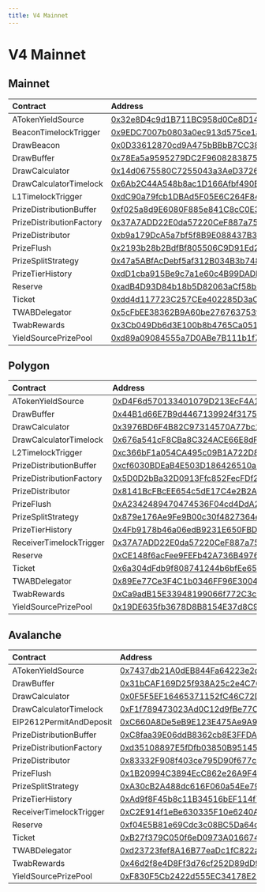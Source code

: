 ```yaml
---
title: V4 Mainnet
---
```


# V4 Mainnet

## Mainnet

| Contract | Address | Artifact |
| :--- | :--- | :--- |
| ATokenYieldSource | [0x32e8D4c9d1B711BC958d0Ce8D14b41F77Bb03a64](https://etherscan.io/address/0x32e8D4c9d1B711BC958d0Ce8D14b41F77Bb03a64) | [Artifact](https://github.com/pooltogether/v4-mainnet/tree/master/deployments/mainnet/ATokenYieldSource.json) |
| BeaconTimelockTrigger | [0x9EDC7007b0803a0ec913d575ce1a3a85A9b8bDE6](https://etherscan.io/address/0x9EDC7007b0803a0ec913d575ce1a3a85A9b8bDE6) | [Artifact](https://github.com/pooltogether/v4-mainnet/tree/master/deployments/mainnet/BeaconTimelockTrigger.json) |
| DrawBeacon | [0x0D33612870cd9A475bBBbB7CC38fC66680dEcAC5](https://etherscan.io/address/0x0D33612870cd9A475bBBbB7CC38fC66680dEcAC5) | [Artifact](https://github.com/pooltogether/v4-mainnet/tree/master/deployments/mainnet/DrawBeacon.json) |
| DrawBuffer | [0x78Ea5a9595279DC2F9608283875571b1151F19D4](https://etherscan.io/address/0x78Ea5a9595279DC2F9608283875571b1151F19D4) | [Artifact](https://github.com/pooltogether/v4-mainnet/tree/master/deployments/mainnet/DrawBuffer.json) |
| DrawCalculator | [0x14d0675580C7255043a3AeD3726F5D7f33292730](https://etherscan.io/address/0x14d0675580C7255043a3AeD3726F5D7f33292730) | [Artifact](https://github.com/pooltogether/v4-mainnet/tree/master/deployments/mainnet/DrawCalculator.json) |
| DrawCalculatorTimelock | [0x6Ab2C44A548b8ac1D166Afbf490B200Ad4261c15](https://etherscan.io/address/0x6Ab2C44A548b8ac1D166Afbf490B200Ad4261c15) | [Artifact](https://github.com/pooltogether/v4-mainnet/tree/master/deployments/mainnet/DrawCalculatorTimelock.json) |
| L1TimelockTrigger | [0xdC90a79fcb1DBAd5F05E6C264F84AC4b0d351F94](https://etherscan.io/address/0xdC90a79fcb1DBAd5F05E6C264F84AC4b0d351F94) | [Artifact](https://github.com/pooltogether/v4-mainnet/tree/master/deployments/mainnet/L1TimelockTrigger.json) |
| PrizeDistributionBuffer | [0xf025a8d9E6080F885e841C8cC0E324368D7C6577](https://etherscan.io/address/0xf025a8d9E6080F885e841C8cC0E324368D7C6577) | [Artifact](https://github.com/pooltogether/v4-mainnet/tree/master/deployments/mainnet/PrizeDistributionBuffer.json) |
| PrizeDistributionFactory | [0x37A7ADD22E0da57220CeF887a75cbfA959F34784](https://etherscan.io/address/0x37A7ADD22E0da57220CeF887a75cbfA959F34784) | [Artifact](https://github.com/pooltogether/v4-mainnet/tree/master/deployments/mainnet/PrizeDistributionFactory.json) |
| PrizeDistributor | [0xb9a179DcA5a7bf5f8B9E088437B3A85ebB495eFe](https://etherscan.io/address/0xb9a179DcA5a7bf5f8B9E088437B3A85ebB495eFe) | [Artifact](https://github.com/pooltogether/v4-mainnet/tree/master/deployments/mainnet/PrizeDistributor.json) |
| PrizeFlush | [0x2193b28b2BdfBf805506C9D91Ed2021bA6fBc888](https://etherscan.io/address/0x2193b28b2BdfBf805506C9D91Ed2021bA6fBc888) | [Artifact](https://github.com/pooltogether/v4-mainnet/tree/master/deployments/mainnet/PrizeFlush.json) |
| PrizeSplitStrategy | [0x47a5ABfAcDebf5af312B034B3b748935A0259136](https://etherscan.io/address/0x47a5ABfAcDebf5af312B034B3b748935A0259136) | [Artifact](https://github.com/pooltogether/v4-mainnet/tree/master/deployments/mainnet/PrizeSplitStrategy.json) |
| PrizeTierHistory | [0xdD1cba915Be9c7a1e60c4B99DADE1FC49F67f80D](https://etherscan.io/address/0xdD1cba915Be9c7a1e60c4B99DADE1FC49F67f80D) | [Artifact](https://github.com/pooltogether/v4-mainnet/tree/master/deployments/mainnet/PrizeTierHistory.json) |
| Reserve | [0xadB4D93D84b18b5D82063aCf58b21587c92fdfb5](https://etherscan.io/address/0xadB4D93D84b18b5D82063aCf58b21587c92fdfb5) | [Artifact](https://github.com/pooltogether/v4-mainnet/tree/master/deployments/mainnet/Reserve.json) |
| Ticket | [0xdd4d117723C257CEe402285D3aCF218E9A8236E1](https://etherscan.io/address/0xdd4d117723C257CEe402285D3aCF218E9A8236E1) | [Artifact](https://github.com/pooltogether/v4-mainnet/tree/master/deployments/mainnet/Ticket.json) |
| TWABDelegator | [0x5cFbEE38362B9A60be276763753f64245EA990F7](https://etherscan.io/address/0x5cFbEE38362B9A60be276763753f64245EA990F7) | [Artifact](https://github.com/pooltogether/v4-mainnet/tree/master/deployments/mainnet/TWABDelegator.json) |
| TwabRewards | [0x3Cb049Db6d3E100b8b4765Ca051C809adcC17ed1](https://etherscan.io/address/0x3Cb049Db6d3E100b8b4765Ca051C809adcC17ed1) | [Artifact](https://github.com/pooltogether/v4-mainnet/tree/master/deployments/mainnet/TwabRewards.json) |
| YieldSourcePrizePool | [0xd89a09084555a7D0ABe7B111b1f78DFEdDd638Be](https://etherscan.io/address/0xd89a09084555a7D0ABe7B111b1f78DFEdDd638Be) | [Artifact](https://github.com/pooltogether/v4-mainnet/tree/master/deployments/mainnet/YieldSourcePrizePool.json) |

## Polygon

| Contract | Address | Artifact |
| :--- | :--- | :--- |
| ATokenYieldSource | [0xD4F6d570133401079D213EcF4A14FA0B4bfB5b9C](https://explorer-mainnet.maticvigil.com/address/0xD4F6d570133401079D213EcF4A14FA0B4bfB5b9C) | [Artifact](https://github.com/pooltogether/v4-mainnet/tree/master/deployments/polygon/ATokenYieldSource.json) |
| DrawBuffer | [0x44B1d66E7B9d4467139924f31754F34cbC392f44](https://explorer-mainnet.maticvigil.com/address/0x44B1d66E7B9d4467139924f31754F34cbC392f44) | [Artifact](https://github.com/pooltogether/v4-mainnet/tree/master/deployments/polygon/DrawBuffer.json) |
| DrawCalculator | [0x3976BD6F4B82C97314570A77bc1e979f7A839A24](https://explorer-mainnet.maticvigil.com/address/0x3976BD6F4B82C97314570A77bc1e979f7A839A24) | [Artifact](https://github.com/pooltogether/v4-mainnet/tree/master/deployments/polygon/DrawCalculator.json) |
| DrawCalculatorTimelock | [0x676a541cF8CBa8C324ACE66E8dFd19CAcF9c7484](https://explorer-mainnet.maticvigil.com/address/0x676a541cF8CBa8C324ACE66E8dFd19CAcF9c7484) | [Artifact](https://github.com/pooltogether/v4-mainnet/tree/master/deployments/polygon/DrawCalculatorTimelock.json) |
| L2TimelockTrigger | [0xc366bF1a054CA495c09B1A722D863ac65746138E](https://explorer-mainnet.maticvigil.com/address/0xc366bF1a054CA495c09B1A722D863ac65746138E) | [Artifact](https://github.com/pooltogether/v4-mainnet/tree/master/deployments/polygon/L2TimelockTrigger.json) |
| PrizeDistributionBuffer | [0xcf6030BDEaB4E503D186426510aD88C1DA7125A3](https://explorer-mainnet.maticvigil.com/address/0xcf6030BDEaB4E503D186426510aD88C1DA7125A3) | [Artifact](https://github.com/pooltogether/v4-mainnet/tree/master/deployments/polygon/PrizeDistributionBuffer.json) |
| PrizeDistributionFactory | [0x5D0D2bBa32D0913Ffc852FecFDf26582410f5f66](https://explorer-mainnet.maticvigil.com/address/0x5D0D2bBa32D0913Ffc852FecFDf26582410f5f66) | [Artifact](https://github.com/pooltogether/v4-mainnet/tree/master/deployments/polygon/PrizeDistributionFactory.json) |
| PrizeDistributor | [0x8141BcFBcEE654c5dE17C4e2B2AF26B67f9B9056](https://explorer-mainnet.maticvigil.com/address/0x8141BcFBcEE654c5dE17C4e2B2AF26B67f9B9056) | [Artifact](https://github.com/pooltogether/v4-mainnet/tree/master/deployments/polygon/PrizeDistributor.json) |
| PrizeFlush | [0xA2342489470474536F04cd4DdA2e8658303b305d](https://explorer-mainnet.maticvigil.com/address/0xA2342489470474536F04cd4DdA2e8658303b305d) | [Artifact](https://github.com/pooltogether/v4-mainnet/tree/master/deployments/polygon/PrizeFlush.json) |
| PrizeSplitStrategy | [0x879e176Ae9Fe9B00c30f4827364eA9e4fB35858D](https://explorer-mainnet.maticvigil.com/address/0x879e176Ae9Fe9B00c30f4827364eA9e4fB35858D) | [Artifact](https://github.com/pooltogether/v4-mainnet/tree/master/deployments/polygon/PrizeSplitStrategy.json) |
| PrizeTierHistory | [0x4Fb9178b46a06edB9231E650FBD8D64397f41051](https://explorer-mainnet.maticvigil.com/address/0x4Fb9178b46a06edB9231E650FBD8D64397f41051) | [Artifact](https://github.com/pooltogether/v4-mainnet/tree/master/deployments/polygon/PrizeTierHistory.json) |
| ReceiverTimelockTrigger | [0x37A7ADD22E0da57220CeF887a75cbfA959F34784](https://explorer-mainnet.maticvigil.com/address/0x37A7ADD22E0da57220CeF887a75cbfA959F34784) | [Artifact](https://github.com/pooltogether/v4-mainnet/tree/master/deployments/polygon/ReceiverTimelockTrigger.json) |
| Reserve | [0xCE148f6acFee9FEFb42A736B4976e657f35982b8](https://explorer-mainnet.maticvigil.com/address/0xCE148f6acFee9FEFb42A736B4976e657f35982b8) | [Artifact](https://github.com/pooltogether/v4-mainnet/tree/master/deployments/polygon/Reserve.json) |
| Ticket | [0x6a304dFdb9f808741244b6bfEe65ca7B3b3A6076](https://explorer-mainnet.maticvigil.com/address/0x6a304dFdb9f808741244b6bfEe65ca7B3b3A6076) | [Artifact](https://github.com/pooltogether/v4-mainnet/tree/master/deployments/polygon/Ticket.json) |
| TWABDelegator | [0x89Ee77Ce3F4C1b0346FF96E3004ff7C9f972dEF8](https://explorer-mainnet.maticvigil.com/address/0x89Ee77Ce3F4C1b0346FF96E3004ff7C9f972dEF8) | [Artifact](https://github.com/pooltogether/v4-mainnet/tree/master/deployments/polygon/TWABDelegator.json) |
| TwabRewards | [0xCa9adB15E33948199066f772C3cb02B62356d764](https://explorer-mainnet.maticvigil.com/address/0xCa9adB15E33948199066f772C3cb02B62356d764) | [Artifact](https://github.com/pooltogether/v4-mainnet/tree/master/deployments/polygon/TwabRewards.json) |
| YieldSourcePrizePool | [0x19DE635fb3678D8B8154E37d8C9Cdf182Fe84E60](https://explorer-mainnet.maticvigil.com/address/0x19DE635fb3678D8B8154E37d8C9Cdf182Fe84E60) | [Artifact](https://github.com/pooltogether/v4-mainnet/tree/master/deployments/polygon/YieldSourcePrizePool.json) |

## Avalanche

| Contract | Address | Artifact |
| :--- | :--- | :--- |
| ATokenYieldSource | [0x7437db21A0dEB844Fa64223e2d6Db569De9648Ff](https://snowtrace.io/address/0x7437db21A0dEB844Fa64223e2d6Db569De9648Ff) | [Artifact](https://github.com/pooltogether/v4-mainnet/tree/master/deployments/avalanche/ATokenYieldSource.json) |
| DrawBuffer | [0x31bCAF169D25f938A25c2e4C762f3D1D3FA7dB2E](https://snowtrace.io/address/0x31bCAF169D25f938A25c2e4C762f3D1D3FA7dB2E) | [Artifact](https://github.com/pooltogether/v4-mainnet/tree/master/deployments/avalanche/DrawBuffer.json) |
| DrawCalculator | [0x0F5F5EF16465371152fC46C72D06fb0ec9392a47](https://snowtrace.io/address/0x0F5F5EF16465371152fC46C72D06fb0ec9392a47) | [Artifact](https://github.com/pooltogether/v4-mainnet/tree/master/deployments/avalanche/DrawCalculator.json) |
| DrawCalculatorTimelock | [0xF1f789473023Ad0C12d9fBe77C41B3ff4735141C](https://snowtrace.io/address/0xF1f789473023Ad0C12d9fBe77C41B3ff4735141C) | [Artifact](https://github.com/pooltogether/v4-mainnet/tree/master/deployments/avalanche/DrawCalculatorTimelock.json) |
| EIP2612PermitAndDeposit | [0xC660A8De5eB9E123E475Ae9A9f62dB62c92a3648](https://snowtrace.io/address/0xC660A8De5eB9E123E475Ae9A9f62dB62c92a3648) | [Artifact](https://github.com/pooltogether/v4-mainnet/tree/master/deployments/avalanche/EIP2612PermitAndDeposit.json) |
| PrizeDistributionBuffer | [0xC8faa39E06ddB8362cb8E3FFDAdeB5bF7877ECcb](https://snowtrace.io/address/0xC8faa39E06ddB8362cb8E3FFDAdeB5bF7877ECcb) | [Artifact](https://github.com/pooltogether/v4-mainnet/tree/master/deployments/avalanche/PrizeDistributionBuffer.json) |
| PrizeDistributionFactory | [0xd35108897E5fDfb03850B95145dF456F656d747a](https://snowtrace.io/address/0xd35108897E5fDfb03850B95145dF456F656d747a) | [Artifact](https://github.com/pooltogether/v4-mainnet/tree/master/deployments/avalanche/PrizeDistributionFactory.json) |
| PrizeDistributor | [0x83332F908f403ce795D90f677cE3f382FE73f3D1](https://snowtrace.io/address/0x83332F908f403ce795D90f677cE3f382FE73f3D1) | [Artifact](https://github.com/pooltogether/v4-mainnet/tree/master/deployments/avalanche/PrizeDistributor.json) |
| PrizeFlush | [0x1B20994C3894EcC862e26A9F4EC626A8489DD051](https://snowtrace.io/address/0x1B20994C3894EcC862e26A9F4EC626A8489DD051) | [Artifact](https://github.com/pooltogether/v4-mainnet/tree/master/deployments/avalanche/PrizeFlush.json) |
| PrizeSplitStrategy | [0xA30cB2A488dc616F060a54Ee7971d0bD832547Ec](https://snowtrace.io/address/0xA30cB2A488dc616F060a54Ee7971d0bD832547Ec) | [Artifact](https://github.com/pooltogether/v4-mainnet/tree/master/deployments/avalanche/PrizeSplitStrategy.json) |
| PrizeTierHistory | [0xAd9f8F45b8c11B34516bEF114f7e4EdbEF7012e8](https://snowtrace.io/address/0xAd9f8F45b8c11B34516bEF114f7e4EdbEF7012e8) | [Artifact](https://github.com/pooltogether/v4-mainnet/tree/master/deployments/avalanche/PrizeTierHistory.json) |
| ReceiverTimelockTrigger | [0xC2E914f1eBe630335F10e6240A0bf0635A2E9cB7](https://snowtrace.io/address/0xC2E914f1eBe630335F10e6240A0bf0635A2E9cB7) | [Artifact](https://github.com/pooltogether/v4-mainnet/tree/master/deployments/avalanche/ReceiverTimelockTrigger.json) |
| Reserve | [0xf04E5B81e69Cdc3c08BC5Da64ca053AD46a3d029](https://snowtrace.io/address/0xf04E5B81e69Cdc3c08BC5Da64ca053AD46a3d029) | [Artifact](https://github.com/pooltogether/v4-mainnet/tree/master/deployments/avalanche/Reserve.json) |
| Ticket | [0xB27f379C050f6eD0973A01667458af6eCeBc1d90](https://snowtrace.io/address/0xB27f379C050f6eD0973A01667458af6eCeBc1d90) | [Artifact](https://github.com/pooltogether/v4-mainnet/tree/master/deployments/avalanche/Ticket.json) |
| TWABDelegator | [0xd23723fef8A16B77eaDc1fC822aE4170bA9d4009](https://snowtrace.io/address/0xd23723fef8A16B77eaDc1fC822aE4170bA9d4009) | [Artifact](https://github.com/pooltogether/v4-mainnet/tree/master/deployments/avalanche/TWABDelegator.json) |
| TwabRewards | [0x46d2f8e4D8Ff3d76cf252D89dD9b422f04123D2c](https://snowtrace.io/address/0x46d2f8e4D8Ff3d76cf252D89dD9b422f04123D2c) | [Artifact](https://github.com/pooltogether/v4-mainnet/tree/master/deployments/avalanche/TwabRewards.json) |
| YieldSourcePrizePool | [0xF830F5Cb2422d555EC34178E27094a816c8F95EC](https://snowtrace.io/address/0xF830F5Cb2422d555EC34178E27094a816c8F95EC) | [Artifact](https://github.com/pooltogether/v4-mainnet/tree/master/deployments/avalanche/YieldSourcePrizePool.json) |

